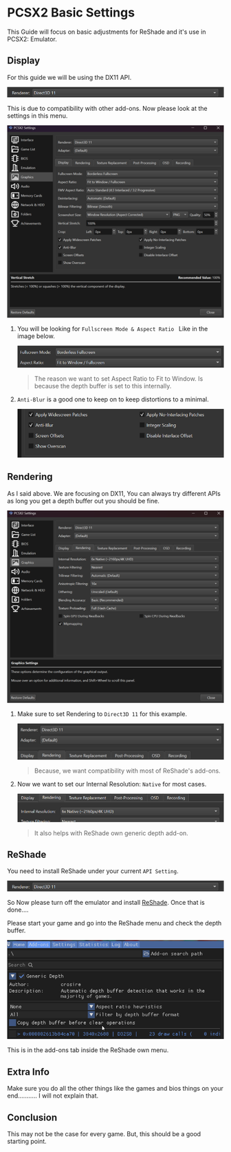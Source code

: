 
# PCSX2 Basic Settings

This Guide will focus on basic adjustments for ReShade and it's use in PCSX2: Emulator.

## Display

For this guide we will be using the DX11 API.

![](images/PCSX2/PCSX2_Renderer_Zoomed.png)

This is due to compatibility with other add-ons. Now please look at the settings in this menu.

![](images/PCSX2/PCSX2_Settings00.png)

1. You will be looking for `Fullscreen Mode & Aspect Ratio ` Like in the image below.

    ![](images/PCSX2/PCSX2_Fullscreen_AR.png)

    > The reason we want to set Aspect Ratio to Fit to Window. Is because the depth buffer is set to this internally.

2. `Anti-Blur` is a good one to keep on to keep distortions to a minimal.

    ![](images/PCSX2/PCSX2_Anti-Blur.png)

## Rendering

As I said above. We are focusing on DX11, You can always try different APIs as long you get a depth buffer out you should be fine.

![](images/PCSX2/PCSX2_Settings01.png)

1. Make sure to set Rendering to `Direct3D 11` for this example.

    ![](images/PCSX2/PCSX2_Renderer.png)

    > Because, we want compatibility with most of ReShade's add-ons.

2. Now we want to set our Internal Resolution: `Native` for most cases.

    ![](images/PCSX2/PCSX2_Rendering.png)

    > It also helps with ReShade own generic depth add-on.

## ReShade

You need to install ReShade under your current `API Setting`.

![](images/PCSX2/PCSX2_Renderer_Zoomed.png)

So Now please turn off the emulator and install [ReShade](../reshade/reshadeversions.md).
Once that is done....

Please start your game and go into the ReShade menu and check the depth buffer.

![](images/PCSX2/PCSX2_ReShade_Depth_Add-on.png)

This is in the add-ons tab inside the ReShade own menu.

## Extra Info

Make sure you do all the other things like the games and bios things on your end........... I will not explain that.

## Conclusion

This may not be the case for every game. But, this should be a good starting point.
